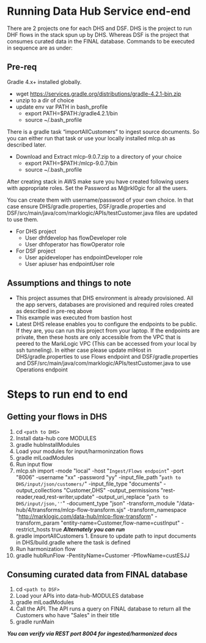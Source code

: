 # Running Data Hub Service end-end #

There are 2 projects one for each DHS and DSF. DHS is the project to run DHF flows in the stack spun up by DHS. Whereas DSF is the project that consumes curated data in the FINAL database. Commands to be executed in sequence are as under:

## Pre-req ##
Gradle 4.x+ installed globally.
* wget https://services.gradle.org/distributions/gradle-4.2.1-bin.zip
* unzip to a dir of choice
* update env var PATH in bash_profile
  * export PATH=$PATH:<unzipped dir>/gradle4.2.1/bin
  * source ~/.bash_profile

There is a gradle task “importAllCustomers” to ingest source documents. So you can either run that task or use your locally installed mlcp.sh as described later.
* Download and Extract mlcp-9.0.7.zip to a directory of your choice
  * export PATH=$PATH:<unzipped dir>/mlcp-9.0.7/bin
  * source ~/.bash_profile


After creating stack in AWS make sure you have created following users with appropriate roles. Set the Password as M@rkl0gic for all the users.

You can create them with username/password of your own choice. In that case ensure DHS/gradle.properties, DSF/gradle.properties and DSF/src/main/java/com/marklogic/APIs/testCustomer.java files are updated to use them.

* For DHS project
  * User dhfdevelop has flowDeveloper role
  * User dhfoperator has flowOperator role
* For DSF project
  * User apideveloper has endpointDeveloper role
  * User apiuser has endpointUser role


## Assumptions and things to note ##
* This project assumes that DHS environment is already provisioned. All the app servers, databases are provisioned and required roles created as described in pre-req above
* This example was executed from bastion host
* Latest DHS release enables you to configure the endpoints to be public. If they are, you can run this project from your laptop. If the endpoints are private, then these hosts are only accessible from the VPC that is peered to the MarkLogic VPC (This can be accessed from your local by ssh tunneling). In either case please update mlHost in DHS/gradle.properties to use Flows endpoint and DSF/gradle.properties and DSF/src/main/java/com/marklogic/APIs/testCustomer.java to use Operations endpoint


# Steps to run end to end #

## Getting your flows in DHS ##
1. cd `<path to DHS>`
2. Install data-hub core MODULES
  1. gradle hubInstallModules
3. Load your modules for input/harmoninzation flows
  1. gradle mlLoadModules
4. Run input flow
  1. mlcp.sh import -mode "local" -host "`Ingest/Flows endpoint`" -port "8006" -username "xx" -password "yy" -input_file_path "`path to DHS/input/json/customers/`" -input_file_type "documents" -output_collections "Customer,DHS" -output_permissions "rest-reader,read,rest-writer,update" -output_uri_replace "`path to DHS/input/json,''`" -document_type "json" -transform_module "/data-hub/4/transforms/mlcp-flow-transform.sjs" -transform_namespace "http://marklogic.com/data-hub/mlcp-flow-transform" -transform_param "entity-name=Customer,flow-name=custInput" -restrict_hosts true
  ___Alternately you can run___
  2. gradle importAllCustomers
    1. Ensure to update path to input documents in DHS/build.gradle where the task is defined
5. Run harmonization flow
  1. gradle hubRunFlow -PentityName=Customer -PflowName=custESJJ

## Consuming curated data from FINAL database ##
1. cd `<path to DSF>`
2. Load your APIs into data-hub-MODULES database
  1. gradle mlLoadModules
3. Call the API. The API runs a query on FINAL database to return all the Customers who have "Sales" in their title
  1. gradle runMain


___You can verify via REST port 8004 for ingested/harmonized docs___
